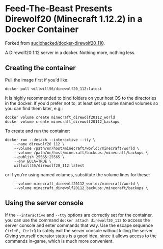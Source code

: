 
# Feed-The-Beast Presents Direwolf20 (Minecraft 1.12.2) in a Docker Container

Forked from [audiohacked/docker-direwolf20_110](https://github.com/audiohacked/docker-direwolf20_110).

A Direwolf20 1.12 server in a docker. Nothing more, nothing less.

## Creating the container
Pull the image first if you'd like:
```
docker pull willwill56/direwolf20_112:latest
```

It is highly recommended to bind folders on your host OS to the directories in the docker. If you'd prefer not to, at least set up some named volumes so you can find them later, e.g.:
```
docker volume create minecraft_direwolf20112_world
docker volume create minecraft_direwolf20112_backups
```

To create and run the container:
```
docker run --detach --interactive --tty \
    --name direwolf20_112 \
    --volume /path/on/host/minecraft/world:/minecraft/world \
    --volume /path/on/host/minecraft/backups:/minecraft/backups \
    --publish 25565:25565 \
    --env EULA=TRUE \
    willwill56/direwolf20_112:latest
```

or if you're using named volumes, substitute the volume lines for these:
```
    --volume minecraft_direwolf20112_world:/minecraft/world \
    --volume minecraft_direwolf20112_backups:/minecraft/backups \
```

## Using the server console
If the `--interactive` and `--tty` options are correctly set for the container, you can use the command `docker attach direwolf20_112` to access the server console and enter commands that way. Use the escape sequence `Ctrl+P, Ctrl+Q` to safely exit the server console without killing the server. Giving yourself operator status is a good idea, since it allows access to the commands in-game, which is much more convenient.

